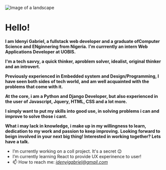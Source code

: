 ![Image of a landscape](https://newevolutiondesigns.com/images/freebies/4k-wallpaper-3.jpg)

# Hello!

**I am Idenyi Gabriel, a fullstack web developer and a graduate ofComputer Science and ENginnering from Nigeria.**
**I'm currrently an intern Web Applications Developer at UOBIS.**

**I'm a tech savvy, a quick thinker, aproblem solver, idealist, original thinker and an introvert.**

**Previously experienced in Embedded system and Design/Programming, I have seen both sides of tech world, and am well acquainted with the problems that come with it.**

**At the core, i am a Python and Django Developer, but also experienced in the user of Javascript, Jquery, HTML, CSS and a lot more.**

**I simply want to put my skills into good use, in solving problems i can and improve to solve those i cant.**

**What i may lack in knowledge, i make up in my willingness to learn, dedication to my work and passion to keep improving.**
**Looking forward to beign involved in your next big thing! Interested in working together? Lets have a talk.**

- I’m currently working on a coll project. It's a secret :wink:
- I’m currently learning React to provide UX experinence to user!
- 📫 How to reach me: *idenyigabriel@gmail.com*
